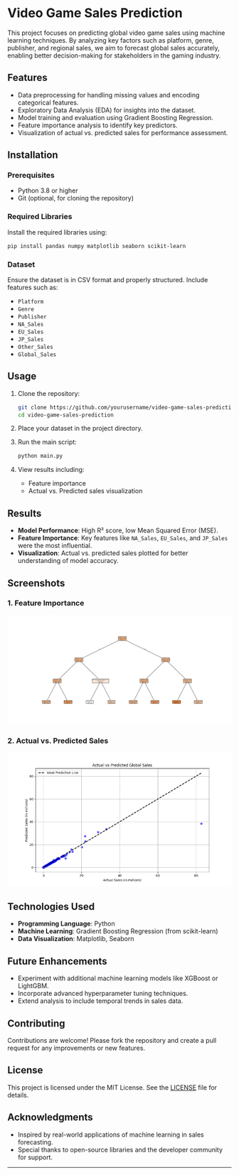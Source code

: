 # Video Game Sales Prediction

This project focuses on predicting global video game sales using machine learning techniques. By analyzing key factors such as platform, genre, publisher, and regional sales, we aim to forecast global sales accurately, enabling better decision-making for stakeholders in the gaming industry.

## Features
- Data preprocessing for handling missing values and encoding categorical features.
- Exploratory Data Analysis (EDA) for insights into the dataset.
- Model training and evaluation using Gradient Boosting Regression.
- Feature importance analysis to identify key predictors.
- Visualization of actual vs. predicted sales for performance assessment.

## Installation

### Prerequisites
- Python 3.8 or higher
- Git (optional, for cloning the repository)

### Required Libraries
Install the required libraries using:
```bash
pip install pandas numpy matplotlib seaborn scikit-learn
```

### Dataset
Ensure the dataset is in CSV format and properly structured. Include features such as:
- `Platform`
- `Genre`
- `Publisher`
- `NA_Sales`
- `EU_Sales`
- `JP_Sales`
- `Other_Sales`
- `Global_Sales`

## Usage

1. Clone the repository:
   ```bash
   git clone https://github.com/yourusername/video-game-sales-prediction.git
   cd video-game-sales-prediction
   ```

2. Place your dataset in the project directory.

3. Run the main script:
   ```bash
   python main.py
   ```

4. View results including:
   - Feature importance
   - Actual vs. Predicted sales visualization

## Results

- **Model Performance**: High R² score, low Mean Squared Error (MSE).
- **Feature Importance**: Key features like `NA_Sales`, `EU_Sales`, and `JP_Sales` were the most influential.
- **Visualization**: Actual vs. predicted sales plotted for better understanding of model accuracy.

## Screenshots
### 1. Feature Importance
![Feature Importance](Images/Figure_2.png)

### 2. Actual vs. Predicted Sales
![Actual vs Predicted Sales](Images/Figure_1.png)

## Technologies Used
- **Programming Language**: Python
- **Machine Learning**: Gradient Boosting Regression (from scikit-learn)
- **Data Visualization**: Matplotlib, Seaborn

## Future Enhancements
- Experiment with additional machine learning models like XGBoost or LightGBM.
- Incorporate advanced hyperparameter tuning techniques.
- Extend analysis to include temporal trends in sales data.

## Contributing
Contributions are welcome! Please fork the repository and create a pull request for any improvements or new features.

## License
This project is licensed under the MIT License. See the [LICENSE](LICENSE) file for details.

## Acknowledgments
- Inspired by real-world applications of machine learning in sales forecasting.
- Special thanks to open-source libraries and the developer community for support.

---

